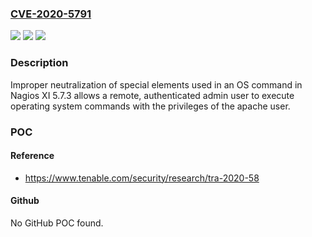 ### [CVE-2020-5791](https://cve.mitre.org/cgi-bin/cvename.cgi?name=CVE-2020-5791)
![](https://img.shields.io/static/v1?label=Product&message=Nagios%20XI&color=blue)
![](https://img.shields.io/static/v1?label=Version&message=n%2Fa&color=blue)
![](https://img.shields.io/static/v1?label=Vulnerability&message=Authenticated%20OS%20Command%20Injection&color=brighgreen)

### Description

Improper neutralization of special elements used in an OS command in Nagios XI 5.7.3 allows a remote, authenticated admin user to execute operating system commands with the privileges of the apache user.

### POC

#### Reference
- https://www.tenable.com/security/research/tra-2020-58

#### Github
No GitHub POC found.


